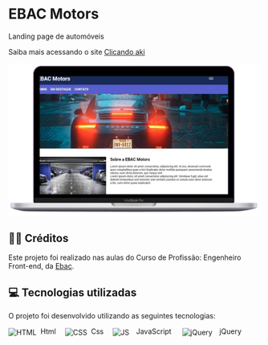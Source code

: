 # EBAC Motors

<p>Landing page de automóveis</p>

<p>Saiba mais acessando o site <a href="https://stanley-felix-bergamo.github.io/Ebac-Motors/">Clicando aki</a></p> 
<div align="center" >
<img src="https://raw.githubusercontent.com/Stanley-Felix-Bergamo/Ebac-Motors/main/imgs/images/Mac.png" alt="imagem">
</div>

<h2>👨‍🏫 Créditos</h2>
<p>Este projeto foi realizado nas aulas do Curso de Profissão: Engenheiro Front-end, da <a href="https://ebaconline.com.br/cursos">Ebac</a>.</p>

<h2>💻 Tecnologias utilizadas</h2>

O projeto foi desenvolvido utilizando as seguintes tecnologias:<br>

<div style="display: inline_block">
   <img align="center" alt="HTML" height="50" width="50" src="https://icons-for-free.com/download-icon-icon++html+icon-1320194800994962643_512.png">&nbsp; Html&emsp; 
   <img align="center" alt="CSS" height="70" width="70" src="https://icons-for-free.com/download-icon-css+develop+language+layout+programming+style+icon-1320165728409893942_512.png">&nbsp; Css&emsp;
   <img align="center" alt="JS" height="50" width="50" src="https://cdn.iconscout.com/icon/free/png-256/javascript-2752148-2284965.png">&emsp;JavaScript &emsp;
   <img align="center" alt="jQuery" height="50" width="50" src="https://cdn.icon-icons.com/icons2/2699/PNG/512/jquery_logo_icon_167804.png">&emsp;jQuery &emsp;
</div> 
